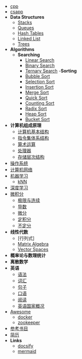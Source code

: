 - [cpp](cpp/index)
- [csapp](csapp/index)
- **Data Structures**
  - [Stacks](ds/stacks)
  - [Queues](ds/queues)
  - [Hash Tables](ds/hash)
  - [Linked List](ds/list)
  - [Trees](ds/trees)
- **Algorithms**
  - **Searching**
    - [Linear Search](algorithms/search/binary.md)
    - [Binary Search](algorithms/search/binary.md)
    - [Ternary Search](algorithms/search/binary.md)
  -**Sorting**
    - [Bubble Sort](algorithms/sort/bubble.md)
    - [Selection Sort](algorithms/sort/bubble.md)
    - [Insertion Sort](algorithms/sort/bubble.md)
    - [Merge Sort](algorithms/sort/bubble.md)
    - [Quick Sort](algorithms/sort/bubble.md)
    - [Counting Sort](algorithms/sort/bubble.md)
    - [Radix Sort](algorithms/sort/bubble.md)
    - [Heap Sort](algorithms/sort/bubble.md)
    - [Bucket Sort](algorithms/sort/bubble.md)
- **计算机组成原理**
  - [计算机基本结构](computer/index)
  - [指令集体系结构](computer/isa)
  - [算术运算](computer/)
  - [处理器](computer/cpu)
  - [存储层次结构](computer/)
- [操作系统](os/index)
- [计算机网络](network/index)
- [机器学习](ml)
  - [kNN](ml/knn)
- [深度学习](dl)
- [微积分](calculus/index)
  - [极限与连续](calculus/limit_continuity)
  - [导数](calculus/derivative)
  - [微分](calculus/differentiation)
  - [定积分](calculus/differentiation)
  - [不定分](calculus/differentiation)
- **线性代数**
  - [行列式]
  - [Matrix Algebra](linear/matrix)
  - [Vector Spaces](linear/vector)
- **概率论与数理统计**
- **离散数学**
- **英语**
  - [语法](en/grammar)
  - [词汇](en/vocabulary)
  - [句子](en/sentence)
  - [口语](en/colloquialism)
  - [阅读](en/reading)
  - [英语国家概况](en/english_speaking_country)
- [Awesome](awesome/awesome)
  - [docker](awesome/docker)
  - [zookeeper](awesome/zookeeper)
- [参考书目](books)
- [简历](profile)
- **Links**
  - [docsify](https://docsify.js.org)
  - [mermaid](https://mermaidjs.github.io)
